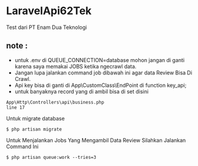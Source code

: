 # LaravelApi62Tek
Test dari PT Enam Dua Teknologi


## note : 

- untuk .env di QUEUE_CONNECTION=database mohon jangan di ganti karena saya memakai JOBS ketika ngecrawl data.
- Jangan lupa jalankan command job dibawah ini agar data Review Bisa Di Crawl.
- Api key bisa di ganti di App\CustomClass\EndPoint di function key_api;
- untuk banyaknya record yang di ambil bisa di set disini
```
App\Http\Controllers\api\business.php
line 17
```

Untuk migrate database
```
$ php artisan migrate
```

Untuk Menjalankan Jobs Yang Mengambil Data Review Silahkan Jalankan Command Ini
```
$ php artisan queue:work --tries=3
```
